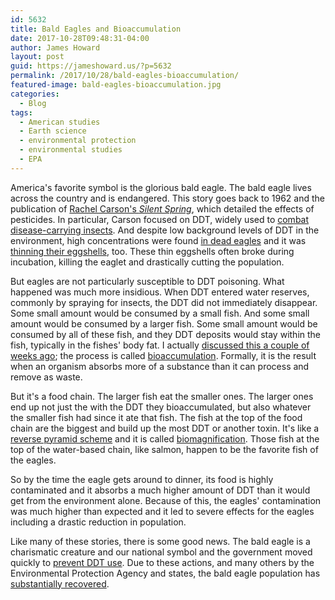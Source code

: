 ```yaml
---
id: 5632
title: Bald Eagles and Bioaccumulation
date: 2017-10-28T09:48:31-04:00
author: James Howard
layout: post
guid: https://jameshoward.us/?p=5632
permalink: /2017/10/28/bald-eagles-bioaccumulation/
featured-image: bald-eagles-bioaccumulation.jpg
categories:
  - Blog
tags:
  - American studies
  - Earth science
  - environmental protection
  - environmental studies
  - EPA
---
```

America's favorite symbol is the glorious bald eagle.  The bald
eagle lives across the country and is endangered.  This story goes
back to 1962 and the publication of [Rachel Carson's _Silent
Spring_](http://www.rachelcarson.org/SilentSpring.aspx), which
detailed the effects of pesticides.  In particular, Carson focused
on DDT, widely used to [combat disease-carrying
insects](https://www.epa.gov/ingredients-used-pesticide-products/ddt-brief-history-and-status).
And despite low background levels of DDT in the environment, high
concentrations were found [in dead
eagles](http://www.baldeagleinfo.com/eagle/eagle11.html) and it was
[thinning their
eggshells](https://www.fws.gov/midwest/eagle/recovery/biologue.html), too.
These thin eggshells often broke during incubation, killing the
eaglet and drastically cutting the population.

But eagles are not particularly susceptible to DDT poisoning.  What
happened was much more insidious.  When DDT entered water reserves,
commonly by spraying for insects, the DDT did not immediately
disappear.  Some small amount would be consumed by a small fish.
And some small amount would be consumed by a larger fish.  Some
small amount would be consumed by all of these fish, and they DDT
deposits would stay within the fish, typically in the fishes' body
fat.  I actually [discussed this a couple of weeks
ago](/2017/10/07/wont-someone-please-think-sushi); the process is
called [bioaccumulation](https://www.ncbi.nlm.nih.gov/pubmed/1426146).
Formally, it is the result when an organism absorbs more of a
substance than it can process and remove as waste.

But it's a food chain.  The larger fish eat the smaller ones.  The
larger ones end up not just the with the DDT they bioaccumulated,
but also whatever the smaller fish had since it ate that fish.  The
fish at the top of the food chain are the biggest and build up the
most DDT or another toxin.  It's like a [reverse pyramid
scheme](http://www.investopedia.com/terms/p/pyramidscheme.asp) and
it is called
[biomagnification](http://www.biology-pages.info/D/DDTandTrophicLevels.html).
Those fish at the top of the water-based chain, like salmon, happen
to be the favorite fish of the eagles.

So by the time the eagle gets around to dinner, its food is highly
contaminated and it absorbs a much higher amount of DDT than it
would get from the environment alone.  Because of this, the eagles'
contamination was much higher than expected and it led to severe
effects for the eagles including a drastic reduction in population.

Like many of these stories, there is some good news.  The bald eagle
is a charismatic creature and our national symbol and the government
moved quickly to [prevent DDT
use](http://www.panna.org/resources/ddt-story).  Due to these
actions, and many others by the Environmental Protection Agency and
states, the bald eagle population has [substantially
recovered](https://www.cbsnews.com/news/bald-eagles-soaring-back-to-recovery-after-almost-going-extinct-in-the-1960s/).

